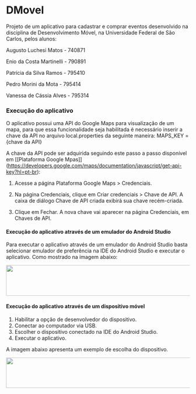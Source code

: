 # DMovel

Projeto de um aplicativo para cadastrar e comprar eventos desenvolvido na disciplina de Desenvolvimento Móvel, na Universidade Federal de São Carlos, pelos alunos:

Augusto Luchesi Matos - 740871

Enio da Costa Martinelli - 790891

Patrícia da Silva Ramos - 795410

Pedro Morini da Mota - 795414

Vanessa de Cássia Alves - 795314

### Execução do aplicativo

O aplicativo possui uma API do Google Maps para visualização de um mapa, para que essa funcionalidade seja habilitada é necessário inserir a chave da API no arquivo local.properties da seguinte maneira:
MAPS_KEY = {chave da API}

A chave da API pode ser adquirida seguindo este passo a passo disponível em [[Plataforma Google Mpas]] (https://developers.google.com/maps/documentation/javascript/get-api-key?hl=pt-br):

1. Acesse a página Plataforma Google Maps > Credenciais.

2. Na página Credenciais, clique em Criar credenciais > Chave de API.
    A caixa de diálogo Chave de API criada exibirá sua chave recém-criada.
    
3.  Clique em Fechar. A nova chave vai aparecer na página Credenciais, em Chaves de API.


#### Execução do aplicativo através de um emulador do Android Studio

Para executar o aplicativo através de um emulador do Android Studio basta selecionar emulador de preferência na IDE do Android Studio e executar o aplicativo. Como mostrado na imagem abaixo:

<p float="left">

 <img src="https://github.com/Vanessa-webusr/DMovel/tree/main/AtividadeAvaliativa1/emulador.png" width="524" height="84"/>

</p>

#### Execução do aplicativo através de um dispositivo móvel

1. Habilitar a opção de desenvolvedor do dispositivo.
2. Conectar ao computador via USB.
3. Escolher o dispositivo conectado na IDE do Android Studio.
4. Executar o aplicativo.

A imagem abaixo apresenta um exemplo de escolha do dispositivo.

<p float="left">

 <img src="https://github.com/Vanessa-webusr/DMovel/tree/main/AtividadeAvaliativa1/dispositivo.png" width="564" height="83"/>

</p>

